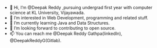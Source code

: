 - 👋 Hi, I’m @Deepak Reddy ,pursuing undergrad first year with computer science at KL University, Vijayawada.
- 👀 I’m interested in Web Development, programming and related stuff.
- 🌱 I’m currently learning Java and Data Structures.
- 💞️ I’m looking forward to contributing to open source.
- 📫 You can reach me @Deepak Reddy Gathpa(linkedIn), @DeepakReddyG(Gitlab).
